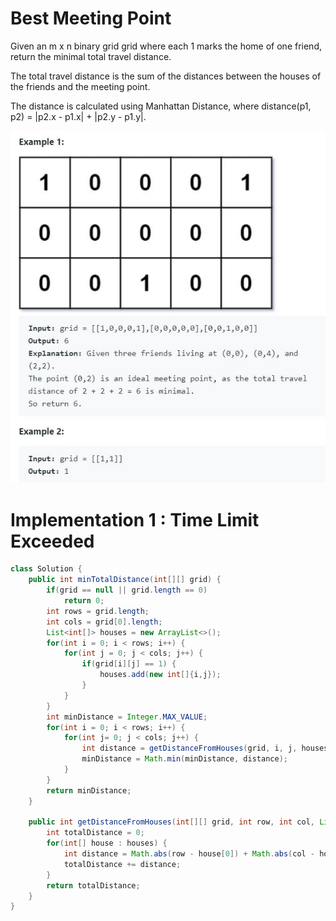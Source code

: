 # Best Meeting Point
Given an m x n binary grid grid where each 1 marks the home of one friend, return the minimal total travel distance.

The total travel distance is the sum of the distances between the houses of the friends and the meeting point.

The distance is calculated using Manhattan Distance, where distance(p1, p2) = |p2.x - p1.x| + |p2.y - p1.y|.

!["Best Meeting Point"](example.JPG?raw=true)

# Implementation 1 : Time Limit Exceeded
```java
class Solution {
    public int minTotalDistance(int[][] grid) {
        if(grid == null || grid.length == 0)
            return 0;
        int rows = grid.length;
        int cols = grid[0].length;
        List<int[]> houses = new ArrayList<>();
        for(int i = 0; i < rows; i++) {
            for(int j = 0; j < cols; j++) {
                if(grid[i][j] == 1) {
                    houses.add(new int[]{i,j});
                }
            }
        }
        int minDistance = Integer.MAX_VALUE;
        for(int i = 0; i < rows; i++) {
            for(int j= 0; j < cols; j++) {
                int distance = getDistanceFromHouses(grid, i, j, houses);
                minDistance = Math.min(minDistance, distance);
            }
        }
        return minDistance;
    }
    
    public int getDistanceFromHouses(int[][] grid, int row, int col, List<int[]> houses) {
        int totalDistance = 0;
        for(int[] house : houses) {
            int distance = Math.abs(row - house[0]) + Math.abs(col - house[1]);
            totalDistance += distance;
        }
        return totalDistance;
    }
}
```
